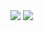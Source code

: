 <img src="https://api.fishwo.com/badge/diy/Rucker作者/陆御?right_color=0066FF&radius=4">
<img src="https://api.fishwo.com/badge/kook/KOOK开发者?radius=4">
